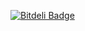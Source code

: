 [![Bitdeli Badge](https://d2weczhvl823v0.cloudfront.net/AviTapp/koby-enviro/trend.png)](https://bitdeli.com/free "Bitdeli Badge")


